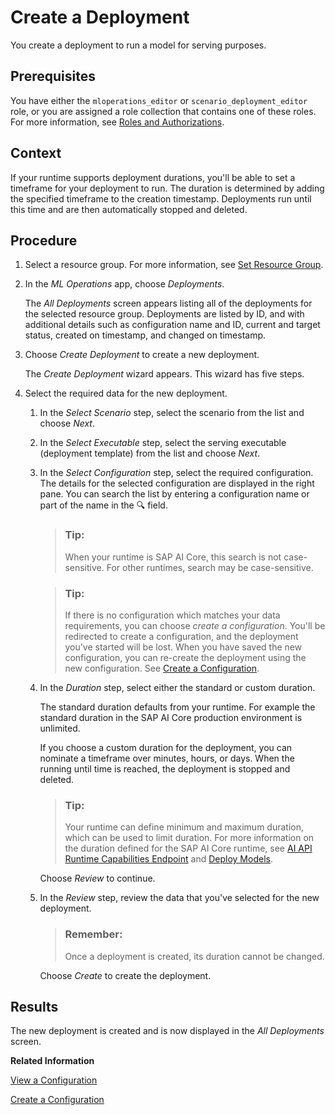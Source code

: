 <!-- loio33b34e989bed46a9918479c428deb56d -->

<link rel="stylesheet" type="text/css" href="css/sap-icons.css"/>

# Create a Deployment

You create a deployment to run a model for serving purposes.



<a name="loio33b34e989bed46a9918479c428deb56d__prereq_b54_nld_jpb"/>

## Prerequisites

You have either the `mloperations_editor` or `scenario_deployment_editor` role, or you are assigned a role collection that contains one of these roles. For more information, see [Roles and Authorizations](roles-and-authorizations-4ef8499.md).



<a name="loio33b34e989bed46a9918479c428deb56d__context_ttj_xvy_hvb"/>

## Context

If your runtime supports deployment durations, you'll be able to set a timeframe for your deployment to run. The duration is determined by adding the specified timeframe to the creation timestamp. Deployments run until this time and are then automatically stopped and deleted.



<a name="loio33b34e989bed46a9918479c428deb56d__steps_kzf_jqd_jpb"/>

## Procedure

1.  Select a resource group. For more information, see [Set Resource Group](set-resource-group-0c07728.md#loio0c077289f29d4147921fb07ab0f68b7f).

2.  In the *ML Operations* app, choose *Deployments*.

    The *All Deployments* screen appears listing all of the deployments for the selected resource group. Deployments are listed by ID, and with additional details such as configuration name and ID, current and target status, created on timestamp, and changed on timestamp.

3.  Choose *Create Deployment* to create a new deployment.

    The *Create Deployment* wizard appears. This wizard has five steps.

4.  Select the required data for the new deployment.

    1.  In the *Select Scenario* step, select the scenario from the list and choose *Next*.

    2.  In the *Select Executable* step, select the serving executable \(deployment template\) from the list and choose *Next*.
    3.  In the *Select Configuration* step, select the required configuration. The details for the selected configuration are displayed in the right pane. You can search the list by entering a configuration name or part of the name in the :mag: field.

        > ### Tip:  
        > When your runtime is SAP AI Core, this search is not case-sensitive. For other runtimes, search may be case-sensitive.

        > ### Tip:  
        > If there is no configuration which matches your data requirements, you can choose *create a configuration*. You'll be redirected to create a configuration, and the deployment you've started will be lost. When you have saved the new configuration, you can re-create the deployment using the new configuration. See [Create a Configuration](create-a-configuration-03bdcc7.md).

    4.  In the *Duration* step, select either the standard or custom duration.

        The standard duration defaults from your runtime. For example the standard duration in the SAP AI Core production environment is unlimited.

        If you choose a custom duration for the deployment, you can nominate a timeframe over minutes, hours, or days. When the running until time is reached, the deployment is stopped and deleted.

        > ### Tip:  
        > Your runtime can define minimum and maximum duration, which can be used to limit duration. For more information on the duration defined for the SAP AI Core runtime, see [AI API Runtime Capabilities Endpoint](https://help.sap.com/docs/AI_CORE/2d6c5984063c40a59eda62f4a9135bee/716d4c38e3054c93a9d481b51cc66298.html#ai-api-runtime-capabilities-endpoint) and [Deploy Models](https://help.sap.com/docs/AI_CORE/2d6c5984063c40a59eda62f4a9135bee/dd16e8ef75654dde831e7b812688e4fa.html?state=DRAFT&version=CLOUD).

        Choose *Review* to continue.

    5.  In the *Review* step, review the data that you've selected for the new deployment.

        > ### Remember:  
        > Once a deployment is created, its duration cannot be changed.

        Choose *Create* to create the deployment.





<a name="loio33b34e989bed46a9918479c428deb56d__result_ayy_1zy_hvb"/>

## Results

The new deployment is created and is now displayed in the *All Deployments* screen.

**Related Information**  


[View a Configuration](view-a-configuration-d3de4a4.md "A configuration consists of parameters and input artifact references for training or deployment processes.")

[Create a Configuration](create-a-configuration-03bdcc7.md "A configuration combines parameters, artifacts (for example, a dataset or model), and executables, that are used in training or deploying a model.")

